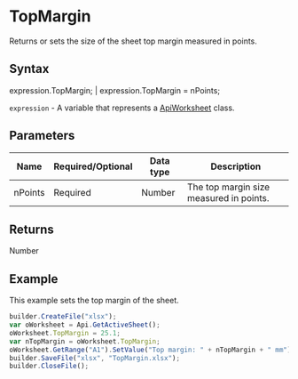 # TopMargin

Returns or sets the size of the sheet top margin measured in points.

## Syntax

expression.TopMargin; &#124; expression.TopMargin = nPoints;

`expression` - A variable that represents a [ApiWorksheet](../ApiWorksheet.md) class.

## Parameters

| **Name** | **Required/Optional** | **Data type** | **Description** |
| ------------- | ------------- | ------------- | ------------- |
| nPoints | Required | Number | The top margin size measured in points. |

## Returns

Number

## Example

This example sets the top margin of the sheet.

```javascript
builder.CreateFile("xlsx");
var oWorksheet = Api.GetActiveSheet();
oWorksheet.TopMargin = 25.1;
var nTopMargin = oWorksheet.TopMargin;
oWorksheet.GetRange("A1").SetValue("Top margin: " + nTopMargin + " mm");
builder.SaveFile("xlsx", "TopMargin.xlsx");
builder.CloseFile();
```